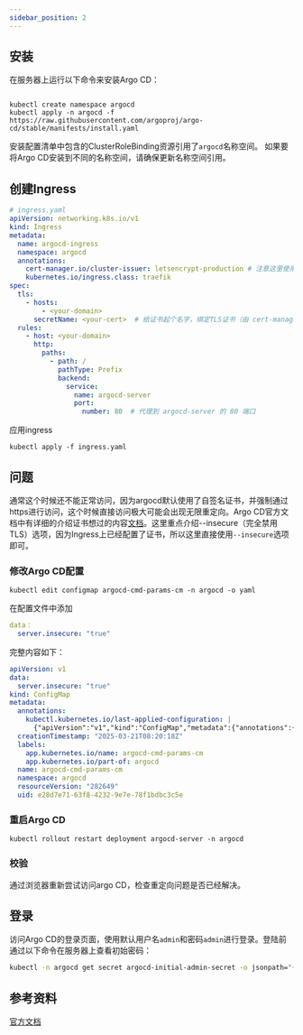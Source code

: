 ```yaml
---
sidebar_position: 2
---
```

## 安装
在服务器上运行以下命令来安装Argo CD：
```shell

kubectl create namespace argocd
kubectl apply -n argocd -f https://raw.githubusercontent.com/argoproj/argo-cd/stable/manifests/install.yaml

```
安装配置清单中包含的ClusterRoleBinding资源引用了`argocd`名称空间。 如果要将Argo CD安装到不同的名称空间，请确保更新名称空间引用。

## 创建Ingress
```yaml
# ingress.yaml
apiVersion: networking.k8s.io/v1
kind: Ingress
metadata:
  name: argocd-ingress
  namespace: argocd
  annotations:
    cert-manager.io/cluster-issuer: letsencrypt-production # 注意这里使用了lets encrypt的证书
    kubernetes.io/ingress.class: traefik
spec:
  tls:
    - hosts:
        - <your-domain>
      secretName: <your-cert>  # 给证书起个名字，绑定TLS证书（由 cert-manager 创建）
  rules:
    - host: <your-domain>
      http:
        paths:
          - path: /
            pathType: Prefix
            backend:
              service:
                name: argocd-server
                port:
                  number: 80  # 代理到 argocd-server 的 80 端口
```
应用ingress
```shell
kubectl apply -f ingress.yaml
```
## 问题
通常这个时候还不能正常访问，因为argocd默认使用了自签名证书，并强制通过https进行访问，这个时候直接访问极大可能会出现无限重定向。Argo CD官方文档中有详细的介绍证书想过的内容[文档](https://argo-cd.readthedocs.io/en/stable/operator-manual/tls/)。这里重点介绍--insecure（完全禁用 TLS）选项，因为Ingress上已经配置了证书，所以这里直接使用`--insecure`选项即可。

### 修改Argo CD配置
```shell
kubectl edit configmap argocd-cmd-params-cm -n argocd -o yaml
```

在配置文件中添加
```yaml
data：
  server.insecure: "true"

```

完整内容如下：
```yaml
apiVersion: v1
data:
  server.insecure: "true"
kind: ConfigMap
metadata:
  annotations:
    kubectl.kubernetes.io/last-applied-configuration: |
      {"apiVersion":"v1","kind":"ConfigMap","metadata":{"annotations":{},"labels":{"app.kubernetes.io/name":"argocd-cmd-params-cm","app.kubernetes.io/part-of":"argocd"},"name":"ar
  creationTimestamp: "2025-03-21T08:20:18Z"
  labels:
    app.kubernetes.io/name: argocd-cmd-params-cm
    app.kubernetes.io/part-of: argocd
  name: argocd-cmd-params-cm
  namespace: argocd
  resourceVersion: "282649"
  uid: e28d7e71-63f8-4232-9e7e-78f1bdbc3c5e
```

### 重启Argo CD
```shell
kubectl rollout restart deployment argocd-server -n argocd
```
### 校验
通过浏览器重新尝试访问argo CD，检查重定向问题是否已经解决。

## 登录
访问Argo CD的登录页面，使用默认用户名`admin`和密码`admin`进行登录。登陆前通过以下命令在服务器上查看初始密码：
``` sh
kubectl -n argocd get secret argocd-initial-admin-secret -o jsonpath="{.data.password}" | base64 -d && echo
```

## 参考资料
[官方文档](https://argo-cd.readthedocs.io/en/stable/)
